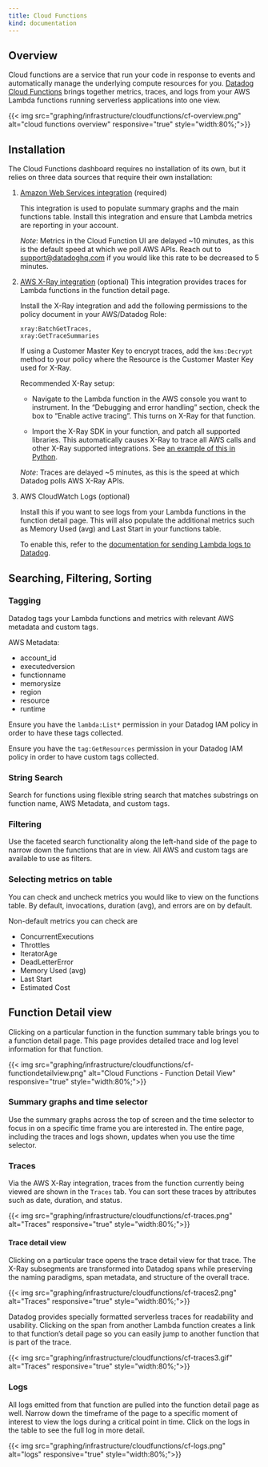 ```yaml
---
title: Cloud Functions
kind: documentation
---
```


## Overview

Cloud functions are a service that run your code in response to events and automatically manage the underlying compute resources for you. [Datadog Cloud Functions][1] brings together metrics, traces, and logs from your AWS Lambda functions running serverless applications into one view.

{{< img src="graphing/infrastructure/cloudfunctions/cf-overview.png" alt="cloud functions overview" responsive="true" style="width:80%;">}}

## Installation

The Cloud Functions dashboard requires no installation of its own, but it relies on three data sources that require their own installation:

1. [Amazon Web Services integration][2] (required)

	This integration is used to populate summary graphs and the main functions table. Install this integration and ensure that Lambda metrics are reporting in your account.

	*Note*: Metrics in the Cloud Function UI are delayed ~10 minutes, as this is the default speed at which we poll AWS APIs. Reach out to support@datadoghq.com if you would like this rate to be decreased to 5 minutes.

2. [AWS X-Ray integration][4] (optional)
	This integration provides traces for Lambda functions in the function detail page.
	
	Install the X-Ray integration and add the following permissions to the policy document in your AWS/Datadog Role:
	```
	xray:BatchGetTraces,
	xray:GetTraceSummaries
	```
	If using a Customer Master Key to encrypt traces, add the `kms:Decrypt` method to your policy where the Resource is the Customer Master Key used for X-Ray.

	Recommended X-Ray setup:

	- Navigate to the Lambda function in the AWS console you want to instrument. In the “Debugging and error handling” section, check the box to “Enable active tracing”. This turns on X-Ray for that function.

	- Import the X-Ray SDK in your function, and patch all supported libraries. This automatically causes X-Ray to trace all AWS calls and other X-Ray supported integrations. See [an example of this in Python][5].

	*Note*: Traces are delayed ~5 minutes, as this is the speed at which Datadog polls AWS X-Ray APIs.

3. AWS CloudWatch Logs (optional)

	Install this if you want to see logs from your Lambda functions in the function detail page. This will also populate the additional metrics such as Memory Used (avg) and Last Start in your functions table.

	To enable this, refer to the [documentation for sending Lambda logs to Datadog][6].

## Searching, Filtering, Sorting

### Tagging

Datadog tags your Lambda functions and metrics with relevant AWS metadata and custom tags.

AWS Metadata:

- account_id
- executedversion
- functionname
- memorysize
- region
- resource
- runtime

Ensure you have the `lambda:List*` permission in your Datadog IAM policy in order to have these tags collected.

Ensure you have the `tag:GetResources` permission in your Datadog IAM policy in order to have custom tags collected.

### String Search

Search for functions using flexible string search that matches substrings on function name, AWS Metadata, and custom tags.

### Filtering

Use the faceted search functionality along the left-hand side of the page to narrow down the functions that are in view. All AWS and custom tags are available to use as filters.

### Selecting metrics on table

You can check and uncheck metrics you would like to view on the functions table. By default, invocations, duration (avg), and errors are on by default.

Non-default metrics you can check are

- ConcurrentExecutions
- Throttles
- IteratorAge
- DeadLetterError
- Memory Used (avg)
- Last Start
- Estimated Cost

## Function Detail view

Clicking on a particular function in the function summary table brings you to a function detail page. This page provides detailed trace and log level information for that function.

{{< img src="graphing/infrastructure/cloudfunctions/cf-functiondetailview.png" alt="Cloud Functions - Function Detail View" responsive="true" style="width:80%;">}}

### Summary graphs and time selector

Use the summary graphs across the top of screen and the time selector to focus in on a specific time frame you are interested in. The entire page, including the traces and logs shown, updates when you use the time selector.

### Traces

Via the AWS X-Ray integration, traces from the function currently being viewed are shown in the `Traces` tab. You can sort these traces by attributes such as date, duration, and status.

{{< img src="graphing/infrastructure/cloudfunctions/cf-traces.png" alt="Traces" responsive="true" style="width:80%;">}}

#### Trace detail view

Clicking on a particular trace opens the trace detail view for that trace. The X-Ray subsegments are transformed into Datadog spans while preserving the naming paradigms, span metadata, and structure of the overall trace.

{{< img src="graphing/infrastructure/cloudfunctions/cf-traces2.png" alt="Traces" responsive="true" style="width:80%;">}}

Datadog provides specially formatted serverless traces for readability and usability. Clicking on the span from another Lambda function creates a link to that function’s detail page so you can easily jump to another function that is part of the trace.

{{< img src="graphing/infrastructure/cloudfunctions/cf-traces3.gif" alt="Traces" responsive="true" style="width:80%;">}}

### Logs

All logs emitted from that function are pulled into the function detail page as well. Narrow down the timeframe of the page to a specific moment of interest to view the logs during a critical point in time. Click on the logs in the table to see the full log in more detail.

{{< img src="graphing/infrastructure/cloudfunctions/cf-logs.png" alt="logs" responsive="true" style="width:80%;">}}

[1]: http://app.datadoghq.com/functions
[2]: https://docs.datadoghq.com/integrations/amazon_web_services/
[3]: https://docs.datadoghq.com/integrations/amazon_web_services/#installation
[4]: https://app.datadoghq.com/account/settings#integrations/amazon_xray
[5]: https://docs.aws.amazon.com/xray/latest/devguide/xray-sdk-python-patching.html
[6]: https://docs.datadoghq.com/integrations/amazon_lambda/#log-collection 